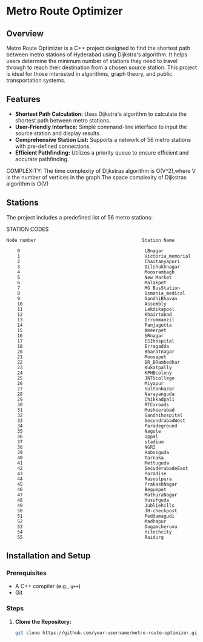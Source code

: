 # Metro Route Optimizer

## Overview

Metro Route Optimizer is a C++ project designed to find the shortest path between metro stations of Hyderabad using Dijkstra's algorithm. It helps users determine the minimum number of stations they need to travel through to reach their destination from a chosen source station. This project is ideal for those interested in algorithms, graph theory, and public transportation systems.

## Features

- **Shortest Path Calculation:** Uses Dijkstra's algorithm to calculate the shortest path between metro stations.
- **User-Friendly Interface:** Simple command-line interface to input the source station and display results.
- **Comprehensive Station List:** Supports a network of 56 metro stations with pre-defined connections.
- **Efficient Pathfinding:** Utilizes a priority queue to ensure efficient and accurate pathfinding.


COMPLEXITY: The time complexity of Dijkstras algorithm is O(V^2),where V is the number of vertices in the graph.The space complexity of Dijkstras algorithm is O(V)
## Stations

The project includes a predefined list of 56 metro stations:




 STATION CODES
 
    Node number                                       Station Name
    
        0                                              LBnagar
        1                                              Victoria_memorial
        2                                              Chaitanyapuri
        3                                              Dilshukhnagar
        4                                              Moosrambagh
        5                                              New Market
        6                                              Malakpet
        7                                              MG BusStation
        8                                              Osmania_medical
        9                                              GandhiBhavan
        10                                             Assembly
        11                                             Lakdikapool
        12                                             Khairtabad
        13                                             Irrummanzil
        14                                             Panjagutta
        15                                             Ameerpet
        16                                             SRnagar
        17                                             ESIhospital
        18                                             Erragadda
        20                                             Bharatnagar
        21                                             Moosapet
        22                                             DR_BRambedkar
        23                                             Kukatpally
        24                                             KPHBcolony
        25                                             JNTUcollege
        26                                             Miyapur
        27                                             Sultanbazar
        28                                             Narayanguda
        29                                             Chikkadpali
        30                                             RTCxroads
        31                                             Musheerabad
        32                                             Gandhihospital
        33                                             SecundrabadWest
        34                                             Paradeground
        35                                             Nagole
        36                                             Uppal
        37                                             stadium
        38                                             NGRI
        39                                             Habsiguda
        40                                             Tarnaka
        41                                             Mettuguda
        42                                             SecuderabadeEast
        43                                             Paradise
        44                                             Rasoolpura
        45                                             PrakashNagar
        46                                             Begumpet
        47                                             MathuraNagar
        48                                             Yusufguda
        49                                             Jubliehills
        50                                             JH-checkpost
        51                                             Peddamagudi
        52                                             Madhapur
        53                                             Dugamcheruvu
        54                                             Hitechcity
        55                                             Raidurg


      
## Installation and Setup

### Prerequisites

- A C++ compiler (e.g., `g++`)
- Git

### Steps

1. **Clone the Repository:**

   ```bash
   git clone https://github.com/your-username/metro-route-optimizer.git
